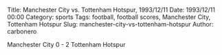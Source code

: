 Title: Manchester City vs. Tottenham Hotspur, 1993/12/11
Date: 1993/12/11 00:00
Category: sports
Tags: football, football scores, Manchester City, Tottenham Hotspur
Slug: manchester-city-vs-tottenham-hotspur
Author: carbonero


Manchester City 0 - 2 Tottenham Hotspur
